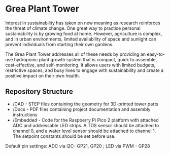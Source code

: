 # Grea Plant Tower
Interest in sustainability has taken on new meaning as research reinforces the threat of climate change. One great way to practice personal sustainability is by growing food at home. However, agriculture is complex, and in urban environments, limited availability of space and sunlight can prevent individuals from starting their own gardens.

The Grea Plant Tower addresses all of these needs by providing an easy-to-use hydroponic plant growth system that is compact, quick to assemble, cost-effective, and self-monitoring. It allows users with limited budgets, restrictive spaces, and busy lives to engage with sustainability and create a positive impact on their own health.

## Repository Structure
* /CAD - STEP files containing the geometry for 3D-printed tower parts
* /Docs - PDF files containing project documentation and assembly instructions
* /Embedded - Code for the Raspberry Pi Pico 2 platform with attached ADC and addressable LED strips. A TDS sensor should be attached to channel 0, and a water level sensor should be attached to channel 1. The setpoint constants should be set before use.

Default pin settings: ADC via I2C- GP21, GP20 ; LED via PWM - GP28
